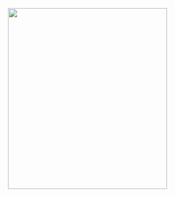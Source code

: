 <p align="center">
<img src="https://files.catbox.moe/7z9ye0.gif"style="width:314px;height:357px;">
